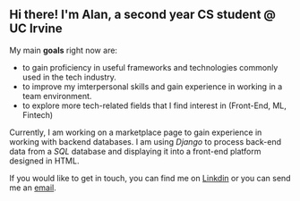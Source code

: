 ## Hi there! I'm Alan, a second year CS student @ UC Irvine

My main **goals** right now are:
- to gain proficiency in useful frameworks and technologies commonly used in the tech industry.
- to improve my imterpersonal skills and gain experience in working in a team environment.
- to explore more tech-related fields that I find interest in (Front-End, ML, Fintech)  

Currently, I am working on a marketplace page to gain experience in working with backend databases. I am using *Django* to process back-end data from a *SQL* database and displaying it into a front-end platform designed in HTML.

If you would like to get in touch, you can find me on [Linkdin](https://www.linkedin.com/in/alan-yi-14003b225/) or you can send me an [email](yi.alan10@gmail.com).



<!--
**yialan6/yialan6** is a ✨ _special_ ✨ repository because its `README.md` (this file) appears on your GitHub profile.

Here are some ideas to get you started:

- 🔭 I’m currently working on ...
- 🌱 I’m currently learning ...
- 👯 I’m looking to collaborate on ...
- 🤔 I’m looking for help with ...
- 💬 Ask me about ...
- 📫 How to reach me: ...
- 😄 Pronouns: ...
- ⚡ Fun fact: ...
-->
